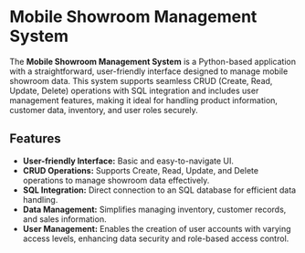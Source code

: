 # Mobile Showroom Management System

The **Mobile Showroom Management System** is a Python-based application with a straightforward, user-friendly interface designed to manage mobile showroom data. This system supports seamless CRUD (Create, Read, Update, Delete) operations with SQL integration and includes user management features, making it ideal for handling product information, customer data, inventory, and user roles securely.

## Features

- **User-friendly Interface:** Basic and easy-to-navigate UI.
- **CRUD Operations:** Supports Create, Read, Update, and Delete operations to manage showroom data effectively.
- **SQL Integration:** Direct connection to an SQL database for efficient data handling.
- **Data Management:** Simplifies managing inventory, customer records, and sales information.
- **User Management:** Enables the creation of user accounts with varying access levels, enhancing data security and role-based access control.
